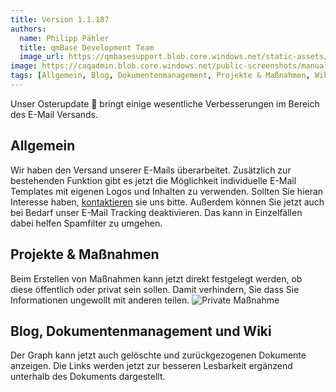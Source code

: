 ```yaml
---
title: Version 1.1.187
authors:
  name: Philipp Pähler
  title: qmBase Development Team
  image_url: https://qmbasesupport.blob.core.windows.net/static-assets/img/persons/paehler_round.png
image: https://caqadmin.blob.core.windows.net/public-screenshots/manual-screenshots/Screenshot2023-04-12Privatetask.png
tags: [Allgemein, Blog, Dokumentenmanagement, Projekte & Maßnahmen, Wiki]
---
```


Unser Osterupdate 🥚 bringt einige wesentliche Verbesserungen im Bereich des E-Mail Versands.

<!--truncate-->

## Allgemein

Wir haben den Versand unserer E-Mails überarbeitet. Zusätzlich zur bestehenden Funktion gibt es jetzt die Möglichkeit individuelle E-Mail Templates mit eigenen Logos und Inhalten zu verwenden.
Sollten Sie hieran Interesse haben, [kontaktieren](mailto:info@qmbase.com) sie uns bitte.
Außerdem können Sie jetzt auch bei Bedarf unser E-Mail Tracking deaktivieren. Das kann in Einzelfällen dabei helfen Spamfilter zu umgehen.

## Projekte & Maßnahmen

Beim Erstellen von Maßnahmen kann jetzt direkt festgelegt werden, ob diese öffentlich oder privat sein sollen. Damit verhindern, Sie dass Sie Informationen ungewollt mit anderen teilen.
![Private Maßnahme](https://caqadmin.blob.core.windows.net/public-screenshots/manual-screenshots/Screenshot2023-04-12Privatetask.png)

## Blog, Dokumentenmanagement und Wiki

Der Graph kann jetzt auch gelöschte und zurückgezogenen Dokumente anzeigen. Die Links werden jetzt zur besseren Lesbarkeit ergänzend unterhalb des Dokuments dargestellt.
